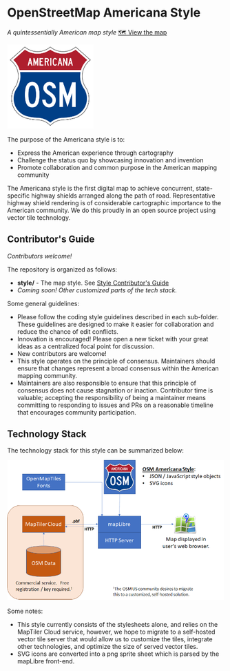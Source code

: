 # OpenStreetMap Americana Style

_A quintessentially American map style_ [🗺 View the map](https://zelonewolf.github.io/openstreetmap-americana/)

<img src="doc-img/osm-americana-logo.png" alt="Americana map style logo" width="200"/>

The purpose of the Americana style is to:

- Express the American experience through cartography
- Challenge the status quo by showcasing innovation and invention
- Promote collaboration and common purpose in the American mapping community

The Americana style is the first digital map to achieve concurrent, state-specific highway shields arranged along the path of road.  Representative highway shield rendering is of considerable cartographic importance to the American community.  We do this proudly in an open source project using vector tile technology.

## Contributor's Guide

_Contributors welcome!_

The repository is organized as follows:

- **style/** - The map style. See [Style Contributor's Guide](style/CONTRIBUTE.md)
- _Coming soon! Other customized parts of the tech stack._

Some general guidelines:

- Please follow the coding style guidelines described in each sub-folder. These guidelines are designed to make it easier for collaboration and reduce the chance of edit conflicts.
- Innovation is encouraged! Please open a new ticket with your great ideas as a centralized focal point for discussion.
- New contributors are welcome!
- This style operates on the principle of consensus. Maintainers should ensure that changes represent a broad consensus within the American mapping community.
- Maintainers are also responsible to ensure that this principle of consensus does not cause stagnation or inaction. Contributor time is valuable; accepting the responsibility of being a maintainer means committing to responding to issues and PRs on a reasonable timeline that encourages community participation.

## Technology Stack

The technology stack for this style can be summarized below:

<img src="doc-img/osm-americana-tech-stack.png" alt="Americana technology stack" />

Some notes:

- This style currently consists of the stylesheets alone, and relies on the MapTiler Cloud service, however, we hope to migrate to a self-hosted vector tile server that would allow us to customize the tiles, integrate other technologies, and optimize the size of served vector tiles.
- SVG icons are converted into a png sprite sheet which is parsed by the mapLibre front-end.
